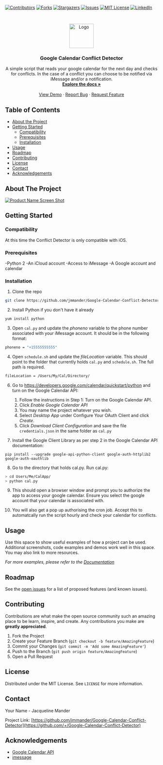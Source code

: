
<!-- PROJECT SHIELDS -->
<!--
*** I'm using markdown "reference style" links for readability.
*** Reference links are enclosed in brackets [ ] instead of parentheses ( ).
*** See the bottom of this document for the declaration of the reference variables
*** for contributors-url, forks-url, etc. This is an optional, concise syntax you may use.
*** https://www.markdownguide.org/basic-syntax/#reference-style-links
-->
[![Contributors][contributors-shield]][contributors-url]
[![Forks][forks-shield]][forks-url]
[![Stargazers][stars-shield]][stars-url]
[![Issues][issues-shield]][issues-url]
[![MIT License][license-shield]][license-url]
[![LinkedIn][linkedin-shield]][linkedin-url]



<!-- PROJECT LOGO -->
<br />
<p align="center">
  <a href="https://github.com/github_username/repo_name">
    <img src="images/logo.png" alt="Logo" width="80" height="80">
  </a>

  <h3 align="center">Google Calendar Conflict Detector</h3>

  <p align="center">
    A simple script that reads your google calendar for the next day and checks for conflicts. In the case of a conflict you can choose to be notified via iMessage and/or a notification.
    <br />
    <a href="https://github.com/github_username/repo_name"><strong>Explore the docs »</strong></a>
    <br />
    <br />
    <a href="https://github.com/github_username/repo_name">View Demo</a>
    ·
    <a href="https://github.com/github_username/repo_name/issues">Report Bug</a>
    ·
    <a href="https://github.com/github_username/repo_name/issues">Request Feature</a>
  </p>
</p>



<!-- TABLE OF CONTENTS -->
## Table of Contents

* [About the Project](#about-the-project)
* [Getting Started](#getting-started)
  * [Compatibility](#compatibility)
  * [Prerequisites](#prerequisites)
  * [Installation](#installation)
* [Usage](#usage)
* [Roadmap](#roadmap)
* [Contributing](#contributing)
* [License](#license)
* [Contact](#contact)
* [Acknowledgements](#acknowledgements)



<!-- ABOUT THE PROJECT -->
## About The Project

[![Product Name Screen Shot][product-screenshot]](https://example.com)




<!-- GETTING STARTED -->
## Getting Started

### Compatibility

At this time the Conflict Detector is only compatible with iOS.

### Prerequisites

-Python 2
-An iCloud account
-Access to iMessage
-A Google account and calendar

### Installation

1. Clone the repo
```sh
git clone https://github.com/jmmander/Google-Calendar-Conflict-Detector.git
```
2. Install Python if you don't have it already
```sh
yum install python
```
3. Open `cal.py` and update the *phoneno* variable to the phone number associated with your iMessage account. It should be in the following format:
```sh
phoneno = "+15555555555" 
```
4. Open `schedule.sh` and update the *fileLocation* variable. This should point to the folder that currently holds `cal.py` and `schedule.sh`. The full path is required.
```sh
fileLocation = /Users/My/Cal/Directory/
```
6. Go to https://developers.google.com/calendar/quickstart/python and turn on the Google Calendar API:
	1. Follow the instructions in Step 1: Turn on the Google Calendar API. 
	2. Click *Enable Google Calendar API*
	3. You may name the project whatever you wish. 
	4. Select *Desktop App* under Configure Your OAuth Client and click *Create*. 
	5. Click *Download Client Configuration* and save the file `credentials.json` in the same folder as `cal.py`

7. Install the Google Client Library as per step 2 in the Google Calendar API documentation:
```
pip install --upgrade google-api-python-client google-auth-httplib2 google-auth-oauthlib
```

8. Go to the directory that holds cal.py. Run cal.py: 
```sh
> cd Users/Me/CalApp/
> python cal.py 
```
9. This should open a browser window and prompt you to authorize the app to access your google calendar. Ensure you select the google account that your calendar is associated with. 

10. You will also get a pop up authorising the cron job. Accept this to automatcally run the script hourly and check your calendar for conflicts.



<!-- USAGE EXAMPLES -->
## Usage

Use this space to show useful examples of how a project can be used. Additional screenshots, code examples and demos work well in this space. You may also link to more resources.

_For more examples, please refer to the [Documentation](https://example.com)_



<!-- ROADMAP -->
## Roadmap

See the [open issues](https://github.com/jmmander/Google-Calendar-Conflict-Detector/issues) for a list of proposed features (and known issues).



<!-- CONTRIBUTING -->
## Contributing

Contributions are what make the open source community such an amazing place to be learn, inspire, and create. Any contributions you make are **greatly appreciated**.

1. Fork the Project
2. Create your Feature Branch (`git checkout -b feature/AmazingFeature`)
3. Commit your Changes (`git commit -m 'Add some AmazingFeature'`)
4. Push to the Branch (`git push origin feature/AmazingFeature`)
5. Open a Pull Request



<!-- LICENSE -->
## License

Distributed under the MIT License. See `LICENSE` for more information.



<!-- CONTACT -->
## Contact

Your Name - Jacqueline Mander

Project Link: [https://github.com/jmmander/Google-Calendar-Conflict-Detector](https://github.com/+/Google-Calendar-Conflict-Detector)



<!-- ACKNOWLEDGEMENTS -->
## Acknowledgements

* [Google Calendar API](https://developers.google.com/calendar/quickstart/python)
* [imessage](https://gist.github.com/24601/3482866d855bc5a62f5073120c154b93)






<!-- MARKDOWN LINKS & IMAGES -->
<!-- https://www.markdownguide.org/basic-syntax/#reference-style-links -->
[contributors-shield]: https://img.shields.io/github/contributors/jmmander/repo.svg?style=flat-square
[contributors-url]: https://github.com/jmmander/repo/graphs/contributors
[forks-shield]: https://img.shields.io/github/forks/jmmander/repo.svg?style=flat-square
[forks-url]: https://github.com/jmmander/repo/network/members
[stars-shield]: https://img.shields.io/github/stars/jmmander/repo.svg?style=flat-square
[stars-url]: https://github.com/jmmander/repo/stargazers
[issues-shield]: https://img.shields.io/github/issues/jmmander/repo.svg?style=flat-square
[issues-url]: https://github.com/jmmander/repo/issues
[license-shield]: https://img.shields.io/github/license/jmmander/repo.svg?style=flat-square
[license-url]: https://github.com/jmmander/repo/blob/master/LICENSE.txt
[linkedin-shield]: https://img.shields.io/badge/-LinkedIn-black.svg?style=flat-square&logo=linkedin&colorB=555
[linkedin-url]: https://linkedin.com/in/jacqueline-m-4452911a4/
[product-screenshot]: images/screenshot.png
